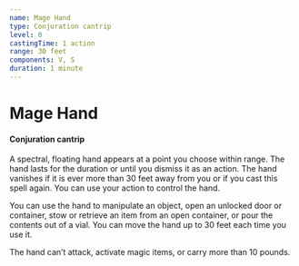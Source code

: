 ```yaml
---
name: Mage Hand
type: Conjuration cantrip
level: 0
castingTime: 1 action
range: 30 feet
components: V, S
duration: 1 minute
---
```


# Mage Hand

#### Conjuration cantrip

A spectral, floating hand appears at a point you choose within range. The hand lasts for the duration or until you dismiss it as an action. The hand vanishes if it is ever more than 30 feet away from you or if you cast this spell again. You can use your action to control the hand.

You can use the hand to manipulate an object, open an unlocked door or container, stow or retrieve an item from an open container, or pour the contents out of a vial. You can move the hand up to 30 feet each time you use it.

The hand can’t attack, activate magic items, or carry more than 10 pounds.
